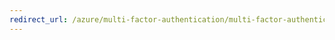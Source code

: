 ```yaml
---
redirect_url: /azure/multi-factor-authentication/multi-factor-authentication-end-user-app-passwords-create-azure
---
```

